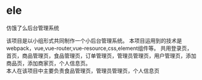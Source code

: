 # ele
仿饿了么后台管理系统

该项目是以小组形式共同制作一个小后台管理系统。
本项目运用到的技术是webpack，vue,vue-router,vue-resource,css,element组件等。
共用登录页，首页，商品管理页，食品管理页，订单管理页，管理员管理页，用户管理页，添加商品页，添加商家页，个人信息页。<br/>
本人在该项目中主要负责食品管理页，管理员管理页，个人信息页
